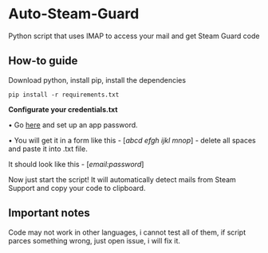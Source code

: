 # Auto-Steam-Guard
Python script that uses IMAP to access your mail and get Steam Guard code

## How-to guide

Download python, install pip, install the dependencies
```
pip install -r requirements.txt
```

**Configurate your credentials.txt**

• Go [here](https://support.google.com/accounts/answer/185833?hl=en&sjid=6853307571511828064-NA) and set up an app password.

• You will get it in a form like this - [*abcd efgh ijkl mnop*] - delete all spaces and paste it into .txt file. 

It should look like this - [*email:password*]

Now just start the script! It will automatically detect mails from Steam Support and copy your code to clipboard.

## Important notes

Code may not work in other languages, i cannot test all of them, if script parces something wrong, just open issue, i will fix it.
